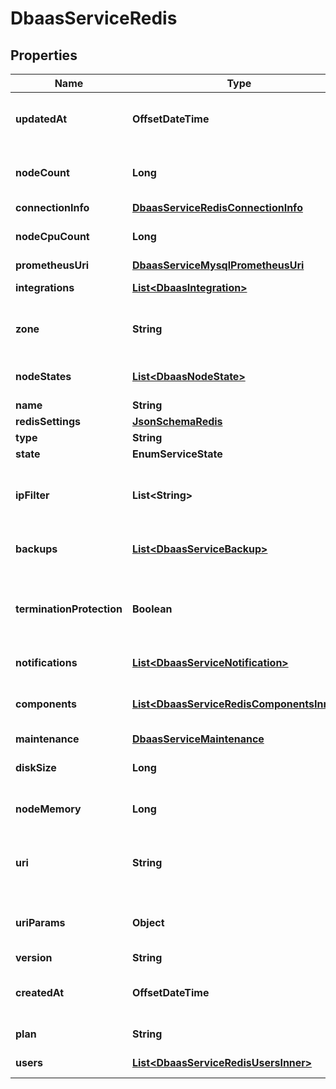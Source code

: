 

# DbaasServiceRedis


## Properties

| Name | Type | Description | Notes |
|------------ | ------------- | ------------- | -------------|
|**updatedAt** | **OffsetDateTime** | Service last update timestamp (ISO 8601) |  [optional] |
|**nodeCount** | **Long** | Number of service nodes in the active plan |  [optional] |
|**connectionInfo** | [**DbaasServiceRedisConnectionInfo**](DbaasServiceRedisConnectionInfo.md) |  |  [optional] |
|**nodeCpuCount** | **Long** | Number of CPUs for each node |  [optional] |
|**prometheusUri** | [**DbaasServiceMysqlPrometheusUri**](DbaasServiceMysqlPrometheusUri.md) |  |  |
|**integrations** | [**List&lt;DbaasIntegration&gt;**](DbaasIntegration.md) | Service integrations |  [optional] |
|**zone** | **String** | The zone where the service is running |  [optional] |
|**nodeStates** | [**List&lt;DbaasNodeState&gt;**](DbaasNodeState.md) | State of individual service nodes |  [optional] |
|**name** | **String** |  |  |
|**redisSettings** | [**JsonSchemaRedis**](JsonSchemaRedis.md) |  |  [optional] |
|**type** | **String** |  |  |
|**state** | **EnumServiceState** |  |  [optional] |
|**ipFilter** | **List&lt;String&gt;** | Allowed CIDR address blocks for incoming connections |  [optional] |
|**backups** | [**List&lt;DbaasServiceBackup&gt;**](DbaasServiceBackup.md) | List of backups for the service |  [optional] |
|**terminationProtection** | **Boolean** | Service is protected against termination and powering off |  [optional] |
|**notifications** | [**List&lt;DbaasServiceNotification&gt;**](DbaasServiceNotification.md) | Service notifications |  [optional] |
|**components** | [**List&lt;DbaasServiceRedisComponentsInner&gt;**](DbaasServiceRedisComponentsInner.md) | Service component information objects |  [optional] |
|**maintenance** | [**DbaasServiceMaintenance**](DbaasServiceMaintenance.md) |  |  [optional] |
|**diskSize** | **Long** | TODO UNIT disk space for data storage |  [optional] |
|**nodeMemory** | **Long** | TODO UNIT of memory for each node |  [optional] |
|**uri** | **String** | URI for connecting to the service (may be absent) |  [optional] |
|**uriParams** | **Object** | service_uri parameterized into key-value pairs |  [optional] |
|**version** | **String** | Redis version |  [optional] |
|**createdAt** | **OffsetDateTime** | Service creation timestamp (ISO 8601) |  [optional] |
|**plan** | **String** | Subscription plan |  |
|**users** | [**List&lt;DbaasServiceRedisUsersInner&gt;**](DbaasServiceRedisUsersInner.md) | List of service users |  [optional] |



